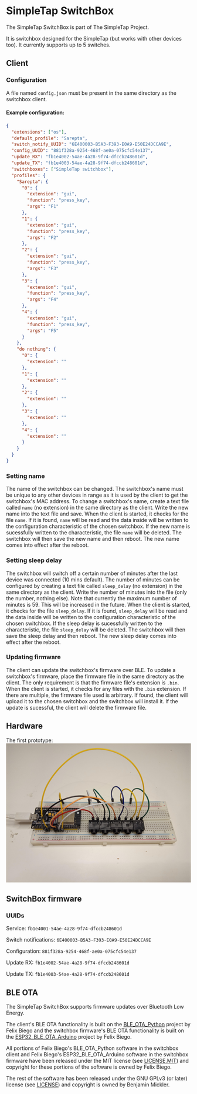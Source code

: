 # SimpleTap SwitchBox
The SimpleTap SwitchBox is part of The SimpleTap Project.

It is switchbox designed for the SimpleTap (but works with other devices too). It currently supports up to 5 switches.

## Client
### Configuration
A file named `config.json` must be present in the same directory as the switchbox client.
#### Example configuration:
```json
{
  "extensions": ["os"],
  "default_profile": "Sarepta",
  "switch_notify_UUID": "6E400003-B5A3-F393-E0A9-E50E24DCCA9E",
  "config_UUID": "881f328a-9254-468f-ae0a-075cfc54e137",
  "update_RX": "fb1e4002-54ae-4a28-9f74-dfccb248601d",
  "update_TX": "fb1e4003-54ae-4a28-9f74-dfccb248601d",
  "switchboxes": ["SimpleTap switchbox"],
  "profiles": {
    "Sarepta": {
      "0": {
        "extension": "gui",
        "function": "press_key",
        "args": "F1"
      },
      "1": {
        "extension": "gui",
        "function": "press_key",
        "args": "F2"
      },
      "2": {
        "extension": "gui",
        "function": "press_key",
        "args": "F3"
      },
      "3": {
        "extension": "gui",
        "function": "press_key",
        "args": "F4"
      },
      "4": {
        "extension": "gui",
        "function": "press_key",
        "args": "F5"
      }
    },
    "do nothing": {
      "0": {
        "extension": ""
      },
      "1": {
        "extension": ""
      },
      "2": {
        "extension": ""
      },
      "3": {
        "extension": ""
      },
      "4": {
        "extension": ""
      }
    }
  }
}
```
### Setting name
The name of the switchbox can be changed. The switchbox's name must be unique to any other devices in range as it is used by the client to get the switchbox's MAC address. To change a switchbox's name, create a text file called `name` (no extension) in the same directory as the client. Write the new name into the text file and save. When the client is started, it checks for the file `name`. If it is found, `name` will be read and the data inside will be written to the configuration characteristic of the chosen switchbox. If the new name is sucessfully written to the characteristic, the file `name` will be deleted. The switchbox will then save the new name and then reboot. The new name comes into effect after the reboot.

### Setting sleep delay
The switchbox will switch off a certain number of minutes after the last device was connected (10 mins default). The number of minutes can be configured by creating a text file called `sleep_delay` (no extension) in the same directory as the client. Write the number of minutes into the file (only the number, nothing else). Note that currently the maximum number of minutes is 59. This will be increased in the future. When the client is started, it checks for the file `sleep_delay`. If it is found, `sleep_delay` will be read and the data inside will be written to the configuration characteristic of the chosen switchbox. If the sleep delay is sucessfully written to the characteristic, the file `sleep_delay` will be deleted. The switchbox will then save the sleep delay and then reboot. The new sleep delay comes into effect after the reboot.

### Updating firmware
The client can update the switchbox's firmware over BLE. To update a switchbox's firmware, place the firmware file in the same directory as the client. The only requirement is that the firmware file's extension is `.bin`. When the client is started, it checks for any files with the `.bin` extension. If there are multiple, the firmware file used is arbitrary. If found, the client will upload it to the chosen switchbox and the switchbox will install it. If the update is sucessful, the client will delete the firmware file.

## Hardware
The first prototype:
![The first SimpleTap switchbox prototype](/hardware/images/first-prototype.jpg "The first prototype")

## SwitchBox firmware
### UUIDs
Service: `fb1e4001-54ae-4a28-9f74-dfccb248601d`

Switch notifications: `6E400003-B5A3-F393-E0A9-E50E24DCCA9E`

Configuration: `881f328a-9254-468f-ae0a-075cfc54e137`

Update RX: `fb1e4002-54ae-4a28-9f74-dfccb248601d`

Update TX: `fb1e4003-54ae-4a28-9f74-dfccb248601d`

## BLE OTA
The SimpleTap SwitchBox supports firmware updates over Bluetooth Low Energy.

The client's BLE OTA functionality is built on the [BLE_OTA_Python](https://github.com/fbiego/BLE_OTA_Python) project by Felix Biego and the switchbox firmware's BLE OTA functionality is built on the [ESP32_BLE_OTA_Arduino](https://github.com/fbiego/ESP32_BLE_OTA_Arduino) project by Felix Biego.

All portions of Felix Biego's BLE_OTA_Python software in the switchbox client and Felix Biego's ESP32_BLE_OTA_Arduino software in the switchbox firmware have been released under the MIT license (see [LICENSE.MIT](https://github.com/BenjaminMickler/simpletap_switchbox/blob/main/LICENSE.MIT)) and copyright for these portions of the software is owned by Felix Biego.

The rest of the software has been released under the GNU GPLv3 (or later) license (see [LICENSE](https://github.com/BenjaminMickler/simpletap_switchbox/blob/main/LICENSE)) and copyright is owned by Benjamin Mickler.
